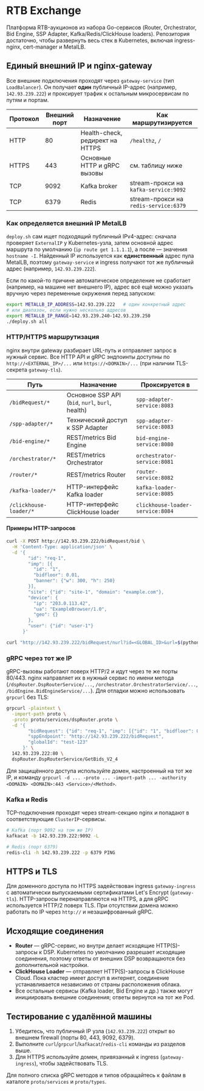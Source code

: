 # RTB Exchange

Платформа RTB-аукционов из набора Go-сервисов (Router, Orchestrator, Bid Engine, SSP Adapter, Kafka/Redis/ClickHouse loaders). Репозитория достаточно, чтобы развернуть весь стек в Kubernetes, включая ingress-nginx, cert-manager и MetalLB.

## Единый внешний IP и nginx-gateway

Все внешние подключения проходят через `gateway-service` (тип `LoadBalancer`). Он получает **один** публичный IP-адрес (например, `142.93.239.222`) и проксирует трафик к остальным микросервисам по путям и портам.

| Протокол | Внешний порт | Назначение | Как маршрутизируется |
|----------|--------------|------------|----------------------|
| HTTP     | 80           | Health-check, редирект на HTTPS | `/healthz`, `/` |
| HTTPS    | 443          | Основные HTTP и gRPC вызовы | см. таблицу ниже |
| TCP      | 9092         | Kafka broker | stream-прокси на `kafka-service:9092` |
| TCP      | 6379         | Redis | stream-прокси на `redis-service:6379` |

### Как определяется внешний IP MetalLB

`deploy.sh` сам ищет подходящий публичный IPv4-адрес: сначала проверяет `ExternalIP` у Kubernetes-узла, затем основной адрес маршрута по умолчанию (`ip route get 1.1.1.1`), а после — значения `hostname -I`. Найденный IP используется как **единственный** адрес пула MetalLB, поэтому `gateway-service` и ingress получают тот же публичный адрес (например, `142.93.239.222`).

Если по какой-то причине автоматическое определение не сработает (например, на машине нет внешнего IP), адрес всё ещё можно указать вручную через переменные окружения перед запуском:

```bash
export METALLB_IP_ADDRESS=142.93.239.222   # один конкретный адрес
# или диапазон, если нужно несколько адресов
export METALLB_IP_RANGE=142.93.239.240-142.93.239.250
./deploy.sh all
```

### HTTP/HTTPS маршрутизация

nginx внутри gateway разбирает URL-путь и отправляет запрос в нужный сервис. Все HTTP API и gRPC эндпоинты доступны по `http://<EXTERNAL_IP>/...` или `https://<DOMAIN>/...` (при наличии TLS-секрета `gateway-tls`).

| Путь | Назначение | Проксируется в |
|------|------------|----------------|
| `/bidRequest/*` | Основное SSP API (`bid`, `nurl`, `burl`, health) | `spp-adapter-service:8083` |
| `/spp-adapter/*` | Технический доступ к SSP Adapter | `spp-adapter-service:8083` |
| `/bid-engine/*` | REST/metrics Bid Engine | `bid-engine-service:8080` |
| `/orchestrator/*` | REST/metrics Orchestrator | `orchestrator-service:8081` |
| `/router/*` | REST/metrics Router | `router-service:8082` |
| `/kafka-loader/*` | HTTP-интерфейс Kafka loader | `kafka-loader-service:8085` |
| `/clickhouse-loader/*` | HTTP-интерфейс ClickHouse loader | `clickhouse-loader-service:8084` |

#### Примеры HTTP-запросов

```bash
curl -X POST http://142.93.239.222/bidRequest/bid \
  -H 'Content-Type: application/json' \
  -d '{
        "id": "req-1",
        "imp": [{
          "id": "1",
          "bidfloor": 0.01,
          "banner": {"w": 300, "h": 250}
        }],
        "site": {"id": "site-1", "domain": "example.com"},
        "device": {
          "ip": "203.0.113.42",
          "ua": "ExampleBrowser/1.0",
          "geo": {}
        },
        "user": {"id": "user-1"}
      }'
```

```bash
curl "http://142.93.239.222/bidRequest/nurl?id=<GLOBAL_ID>&url=$(python3 -c 'import urllib.parse; print(urllib.parse.quote("https://dsp.example.com/win"))')"
```

### gRPC через тот же IP

gRPC-вызовы работают поверх HTTP/2 и идут через те же порты 80/443. nginx направляет их в нужный сервис по имени метода (`/dspRouter.DspRouterService/...`, `/orchestrator.OrchestratorService/...`, `/bidEngine.BidEngineService/...`). Для отладки можно использовать `grpcurl` без TLS:

```bash
grpcurl -plaintext \
  -import-path proto \
  -proto proto/services/dspRouter.proto \
  -d '{
        "bidRequest": {"id": "req-1", "imp": [{"id": "1", "bidfloor": 0.01}]},
        "sppEndpoint": "http://142.93.239.222/bidRequest",
        "globalId": "test-123"
      }' \
  142.93.239.222:80 \
  dspRouter.DspRouterService/GetBids_V2_4
```

Для защищённого доступа используйте домен, настроенный на тот же IP, и команду `grpcurl -d ... -proto ... -import-path ... -authority <DOMAIN> <DOMAIN>:443 <Service>/<Method>`.

### Kafka и Redis

TCP-подключения проходят через stream-секцию nginx и попадают в соответствующие `ClusterIP`-сервисы.

```bash
# Kafka (порт 9092 на том же IP)
kafkacat -b 142.93.239.222:9092 -L

# Redis (порт 6379)
redis-cli -h 142.93.239.222 -p 6379 PING
```

## HTTPS и TLS

Для доменного доступа по HTTPS задействован ingress `gateway-ingress` с автоматически выпускаемыми сертификатами Let\'s Encrypt (`gateway-tls`). HTTP-запросы перенаправляются на HTTPS, а для gRPC используется HTTP/2 поверх TLS. При отсутствии домена можно работать по IP через `http://` и незашифрованный gRPC.

## Исходящие соединения

* **Router** — gRPC-сервис, но внутри делает исходящие HTTP(S)-запросы к DSP. Kubernetes по умолчанию разрешает исходящие соединения, поэтому ответы от внешних DSP возвращаются без дополнительной настройки.
* **ClickHouse Loader** — отправляет HTTP(S)-запросы в ClickHouse Cloud. Пока кластер имеет доступ в интернет, соединение устанавливается независимо от страны расположения облака.
* Все остальные сервисы (Kafka loader, Bid Engine и др.) также могут инициировать внешние соединения; ответы вернутся на тот же Pod.

## Тестирование с удалённой машины

1. Убедитесь, что публичный IP узла (`142.93.239.222`) открыт во внешнем firewall (порты 80, 443, 9092, 6379).
2. Выполните `curl`/`grpcurl`/`kafkacat`/`redis-cli` команды из разделов выше.
3. Для HTTPS используйте домен, привязанный к ingress (`gateway-ingress`), чтобы задействовать TLS.

Для полного списка gRPC методов и типов обращайтесь к файлам в каталоге `proto/services` и `proto/types`.
